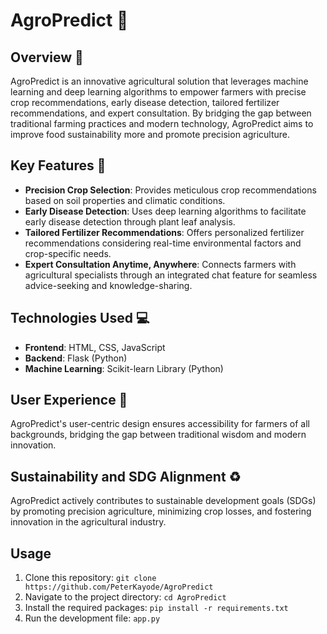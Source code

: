 # AgroPredict 🌱

## Overview 🚀
AgroPredict is an innovative agricultural solution that leverages machine learning and deep learning algorithms to empower farmers with precise crop recommendations, early disease detection, tailored fertilizer recommendations, and expert consultation. By bridging the gap between traditional farming practices and modern technology, AgroPredict aims to improve food sustainability more and promote precision agriculture.

## Key Features 🔑
- **Precision Crop Selection**: Provides meticulous crop recommendations based on soil properties and climatic conditions.
- **Early Disease Detection**: Uses deep learning algorithms to facilitate early disease detection through plant leaf analysis.
- **Tailored Fertilizer Recommendations**: Offers personalized fertilizer recommendations considering real-time environmental factors and crop-specific needs.
- **Expert Consultation Anytime, Anywhere**: Connects farmers with agricultural specialists through an integrated chat feature for seamless advice-seeking and knowledge-sharing.

## Technologies Used 💻
- **Frontend**: HTML, CSS, JavaScript
- **Backend**: Flask (Python)
- **Machine Learning**: Scikit-learn Library (Python)

## User Experience 🌈
AgroPredict's user-centric design ensures accessibility for farmers of all backgrounds, bridging the gap between traditional wisdom and modern innovation.

## Sustainability and SDG Alignment ♻️
AgroPredict actively contributes to sustainable development goals (SDGs) by promoting precision agriculture, minimizing crop losses, and fostering innovation in the agricultural industry.

## Usage
1. Clone this repository: `git clone https://github.com/PeterKayode/AgroPredict`
2. Navigate to the project directory: `cd AgroPredict`
3. Install the required packages: `pip install -r requirements.txt`
4. Run the development file: `app.py`

